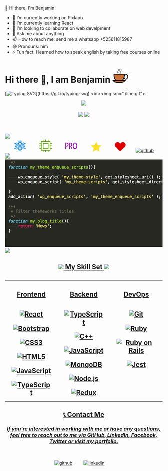 <!--
**benja27/benja27** is a ✨ _special_ ✨ repository because its `README.md` (this file) appears on your GitHub profile.

Here are some ideas to get you started:

-->

👋 Hi there, I'm Benjamin!

- 🔭 I’m currently working on Pixlapix
- 🌱 I’m currently learning React
- 👯 I’m looking to collaborate on web develpment
- 💬 Ask me about anything
- 📫 How to reach me: send me a whatsapp +525611815987
- 😄 Pronouns: him
- ⚡ Fun fact: I learned how to speak english by taking free courses online 


# Hi there 👋, I am Benjamin <img src='https://github.com/fpsapc/fpsapc/blob/main/cup.gif' width='50'/><br>
[![Typing SVG](https://readme-typing-svg.demolab.com/?lines=A+Full-Stack+developer+with+03+months+of;experience.+I+have+expertise+in+JavaScript;React,+and+Node.js+My+projects;including+My+portfolio,+Apple+Chemicals;To+Do+List,+and+Awesome+Books.;)](https://git.io/typing-svg)
<br><img src="./line.gif">
<div align="center"> 
<img src= https://github-readme-stats.vercel.app/api?username=fpsapc width='699' /><br><br>
<img src="./line.gif">
<img src="https://streak-stats.demolab.com/?user=fpsapc" width='700'/> 
</div><br><br><br>
<img src="./line.gif">


<div align="center">
<a href='https://archiveprogram.github.com/'><img src='https://raw.githubusercontent.com/acervenky/animated-github-badges/master/assets/acbadge.gif' width='40' height='40'></a>&emsp;&emsp; <a href='https://docs.github.com/en/developers'><img src='https://raw.githubusercontent.com/acervenky/animated-github-badges/master/assets/devbadge.gif' width='40' height='40'></a>&emsp;&emsp; <a href='https://github.com/pricing'><img src='https://raw.githubusercontent.com/acervenky/animated-github-badges/master/assets/pro.gif' width='40' height='40'></a>&emsp;&emsp; <a href='https://stars.github.com/'><img src='https://raw.githubusercontent.com/acervenky/animated-github-badges/master/assets/starbadge.gif' width='35' height='35'></a>&emsp;&emsp; <a href='https://docs.github.com/en/github/supporting-the-open-source-community-with-github-sponsors'><img src='https://raw.githubusercontent.com/acervenky/animated-github-badges/master/assets/sponsorbadge.gif' width='35' height='35'></a>&emsp;&emsp;
<a href='https://github.com/fpsapc/'><img src='https://cdn.jsdelivr.net/npm/simple-icons@3.0.1/icons/github.svg' alt='github' height='40'>
</div> <img src="./line.gif">

<div align="center">
  <img src='https://github.com/fpsapc/fpsapc/blob/main/coding.gif' />  
</div> <img src="./line.gif">

<h2 align="center"><img src="./bulb.gif" width='40'>  My Skill Set  <img src="./bulb.gif" width='40'><h2>  
<table><tr><td valign="top" width="33%">

<h4 align="center">Frontend</h4>
<div align="center">  
<a href="https://reactjs.org/" target="_blank"><img style="margin: 10px" src="https://profilinator.rishav.dev/skills-assets/react-original-wordmark.svg" alt="React" height="50" /></a>  
<a href="https://getbootstrap.com/docs/3.4/javascript/" target="_blank"><img style="margin: 10px" src="https://profilinator.rishav.dev/skills-assets/bootstrap-plain.svg" alt="Bootstrap" height="50" /></a>  
<a href="https://www.w3schools.com/css/" target="_blank"><img style="margin: 10px" src="https://profilinator.rishav.dev/skills-assets/css3-original-wordmark.svg" alt="CSS3" height="50" /></a>  
<a href="https://en.wikipedia.org/wiki/HTML5" target="_blank"><img style="margin: 10px" src="https://profilinator.rishav.dev/skills-assets/html5-original-wordmark.svg" alt="HTML5" height="50" /></a>  
<a href="https://www.javascript.com/" target="_blank"><img style="margin: 10px" src="https://profilinator.rishav.dev/skills-assets/javascript-original.svg" alt="JavaScript" height="50" /></a>  
<a href="https://www.typescriptlang.org/" target="_blank"><img style="margin: 10px" src="https://profilinator.rishav.dev/skills-assets/typescript-original.svg" alt="TypeScript" height="50" /></a>  
</div>

</td><td valign="top" width="33%">



<h4 align="center">Backend</h4>
<div align="center">  
<a href="https://www.typescriptlang.org/" target="_blank"><img style="margin: 10px" src="https://profilinator.rishav.dev/skills-assets/typescript-original.svg" alt="TypeScript" height="50" /></a>  
<a href="https://www.cplusplus.com/" target="_blank"><img style="margin: 10px" src="https://profilinator.rishav.dev/skills-assets/cplusplus-original.svg" alt="C++" height="50" /></a>  
<a href="https://www.javascript.com/" target="_blank"><img style="margin: 10px" src="https://profilinator.rishav.dev/skills-assets/javascript-original.svg" alt="JavaScript" height="50" /></a>  
<a href="https://www.mongodb.com/" target="_blank"><img style="margin: 10px" src="https://profilinator.rishav.dev/skills-assets/mongodb-original-wordmark.svg" alt="MongoDB" height="50" /></a>  
<a href="https://nodejs.org/" target="_blank"><img style="margin: 10px" src="https://profilinator.rishav.dev/skills-assets/nodejs-original-wordmark.svg" alt="Node.js" height="50" /></a>  
<a href="https://redux.js.org/" target="_blank"><img style="margin: 10px" src="https://profilinator.rishav.dev/skills-assets/redux-original.svg" alt="Redux" height="50" /></a>  
</div>

</td><td valign="top" width="33%">


<h4 align="center">DevOps</h4>  
<div align="center">  
<a href="https://github.com/" target="_blank"><img style="margin: 10px" src="https://profilinator.rishav.dev/skills-assets/git-scm-icon.svg" alt="Git" height="50" /></a>  
<a href="https://www.ruby-lang.org/en/" target="_blank"><img style="margin: 10px" src="https://profilinator.rishav.dev/skills-assets/ruby-original-wordmark.svg" alt="Ruby" height="50" /></a>  
<a href="https://rubyonrails.org/" target="_blank"><img style="margin: 10px" src="https://profilinator.rishav.dev/skills-assets/rails-original-wordmark.svg" alt="Ruby on Rails" height="50" /></a>  
<a href="https://www.jestjs.io/" target="_blank"><img style="margin: 10px" src="https://profilinator.rishav.dev/skills-assets/jest.svg" alt="Jest" height="50" /></a>  
</div>
</td></tr></table>
<h2 align="center">📞 Contact Me</h2>
<h3 align="center"><i>If you're interested in working with me or have any questions, feel free to reach out to me via GitHub, LinkedIn, Facebook, Twitter or visit my portfolio.</i></h3><br><br>
<div align="center">
<a href='https://github.com/benja27'><img src='https://cdn.jsdelivr.net/npm/simple-icons@3.0.1/icons/github.svg' alt='github' height='40'></a> &emsp;&emsp;
<a href='https://www.linkedin.com/in/benja26/'><img src='https://cdn.jsdelivr.net/npm/simple-icons@3.0.1/icons/linkedin.svg' alt='linkedin' height='40'></a>&emsp;&emsp;



</div>

